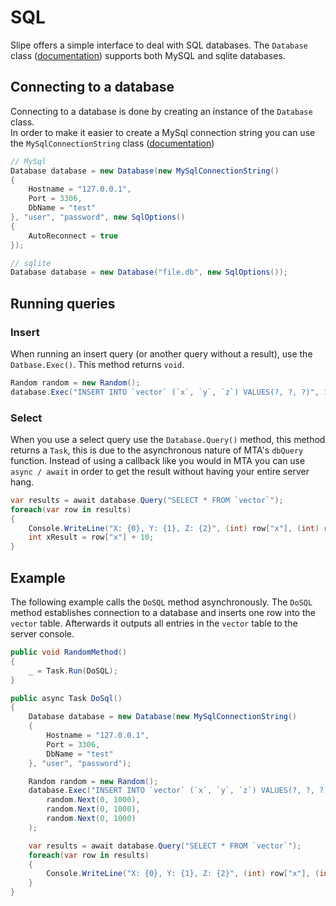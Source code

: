 # SQL
Slipe offers a simple interface to deal with SQL databases. The `Database` class ([documentation](/api/server/Slipe.Sql.Database.html)) supports both MySQL and sqlite databases.

## Connecting to a database
Connecting to a database is done by creating an instance of the `Database` class.  
In order to make it easier to create a MySql connection string you can use the `MySqlConnectionString` class ([documentation](/api/server/Slipe.Sql.MySqlConnectionString.html))
```cs
// MySql
Database database = new Database(new MySqlConnectionString()
{
    Hostname = "127.0.0.1",
    Port = 3306,
    DbName = "test"
}, "user", "password", new SqlOptions()
{
    AutoReconnect = true
});
```
```cs
// sqlite
Database database = new Database("file.db", new SqlOptions());
```

## Running queries
### Insert
When running an insert query (or another query without a result), use the `Datbase.Exec()`. This method returns `void`.
```cs
Random random = new Random();
database.Exec("INSERT INTO `vector` (`x`, `y`, `z`) VALUES(?, ?, ?)", 10, 20, 30);
```

### Select
When you use a select query use the `Database.Query()` method, this method returns a `Task`, this is due to the asynchronous nature of MTA's `dbQuery` function. Instead of using a callback like you would in MTA you can use `async / await` in order to get the result without having your entire server hang.
```cs
var results = await database.Query("SELECT * FROM `vector`");
foreach(var row in results)
{
    Console.WriteLine("X: {0}, Y: {1}, Z: {2}", (int) row["x"], (int) row["y"], (int) row["z"]);
    int xResult = row["x"] + 10;
}
```

## Example
The following example calls the `DoSQL` method asynchronously. The `DoSQL` method establishes connection to a database and inserts one row into the `vector` table. Afterwards it outputs all entries in the `vector` table to the server console. 
```cs
public void RandomMethod()
{
    _ = Task.Run(DoSQL);
}

public async Task DoSql()
{
    Database database = new Database(new MySqlConnectionString()
    {
        Hostname = "127.0.0.1",
        Port = 3306,
        DbName = "test"
    }, "user", "password");

    Random random = new Random();
    database.Exec("INSERT INTO `vector` (`x`, `y`, `z`) VALUES(?, ?, ?)", 
        random.Next(0, 1000),
        random.Next(0, 1000),
        random.Next(0, 1000)
    );

    var results = await database.Query("SELECT * FROM `vector`");
    foreach(var row in results)
    {
        Console.WriteLine("X: {0}, Y: {1}, Z: {2}", (int) row["x"], (int) row["y"], (int) row["z"]);
    }
}
```
